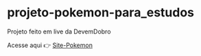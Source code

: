 # projeto-pokemon-para_estudos
Projeto feito em live da DevemDobro

Acesse aqui &#x1F449; <a href="https://wilyanmatos.github.io/projeto-pokemon-para_estudos/">Site-Pokemon</a>
